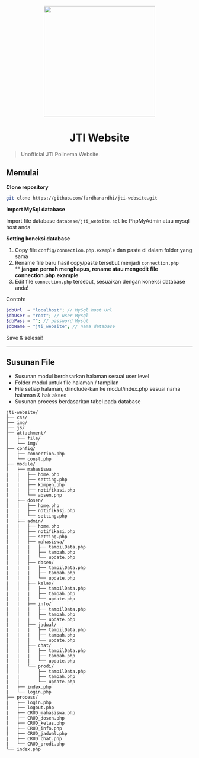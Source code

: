 <p align="center">
<img src="https://scontent.cdninstagram.com/vp/7772100e85b151d3df5ce2d9f15c2931/5D238A4B/t51.2885-19/50058445_759711274410450_2451852720248717312_n.jpg?_nc_ht=scontent-mia3-2.cdninstagram.com" width="300">
</p>

<h1 align="center"> JTI Website</h1>

> Unofficial JTI Polinema Website.

## Memulai

**Clone repository**

```sh
git clone https://github.com/fardhanardhi/jti-website.git
```

**Import MySql database**

Import file database `database/jti_website.sql` ke PhpMyAdmin atau mysql host anda

**Setting koneksi database**

1. Copy file `config/connection.php.example` dan paste di dalam folder yang sama
2. Rename file baru hasil copy/paste tersebut menjadi `connection.php` <br> \*\* **jangan pernah menghapus, rename atau mengedit file connection.php.example**
3. Edit file `connection.php` tersebut, sesuaikan dengan koneksi database anda!

Contoh:

```php
$dbUrl  = "localhost"; // MySql host Url
$dbUser = "root"; // user Mysql
$dbPass = ""; // password Mysql
$dbName = "jti_website"; // nama database
```

Save & selesai!

<hr>

## Susunan File

- Susunan modul berdasarkan halaman sesuai user level
- Folder modul untuk file halaman / tampilan
- File setiap halaman, diinclude-kan ke modul/index.php sesuai nama halaman & hak akses
- Susunan process berdasarkan tabel pada database

```
jti-website/
├── css/
├── img/
├── js/
├── attachment/
│   ├── file/
│   └── img/
├── config/
│   ├── connection.php
│   └── const.php
├── module/
|   ├── mahasiswa
|   |   ├── home.php
|   |   ├── setting.php
|   |   ├── kompen.php
|   |   ├── notifikasi.php
|   |   └── absen.php
|   ├── dosen/
|   |   ├── home.php
|   |   ├── notifikasi.php
|   |   └── setting.php
|   ├── admin/
|   |   ├── home.php
|   |   ├── notifikasi.php
|   |   ├── setting.php
|   |   ├── mahasiswa/
|   |   |   ├── tampilData.php
|   |   |   ├── tambah.php
|   |   |   └── update.php
|   |   ├── dosen/
|   |   |   ├── tampilData.php
|   |   |   ├── tambah.php
|   |   |   └── update.php
|   |   ├── kelas/
|   |   |   ├── tampilData.php
|   |   |   ├── tambah.php
|   |   |   └── update.php
|   |   ├── info/
|   |   |   ├── tampilData.php
|   |   |   ├── tambah.php
|   |   |   └── update.php
|   |   ├── jadwal/
|   |   |   ├── tampilData.php
|   |   |   ├── tambah.php
|   |   |   └── update.php
|   |   ├── chat/
|   |   |   ├── tampilData.php
|   |   |   ├── tambah.php
|   |   |   └── update.php
|   |   └── prodi/
|   |       ├── tampilData.php
|   |       ├── tambah.php
|   |       └── update.php
|   ├── index.php
|   └── login.php
├── process/
|   ├── login.php
|   ├── logout.php
|   ├── CRUD_mahasiswa.php
|   ├── CRUD_dosen.php
|   ├── CRUD_kelas.php
|   ├── CRUD_info.php
|   ├── CRUD_jadwal.php
|   ├── CRUD_chat.php
|   └── CRUD_prodi.php
└── index.php
```
